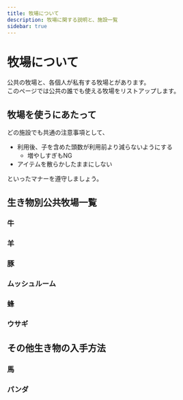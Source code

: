 ```yaml
---
title: 牧場について
description: 牧場に関する説明と、施設一覧
sidebar: true  
---
```


# 牧場について
公共の牧場と、各個人が私有する牧場とがあります。  
このページでは公共の誰でも使える牧場をリストアップします。

## 牧場を使うにあたって
どの施設でも共通の注意事項として、
- 利用後、子を含めた頭数が利用前より減らないようにする
  - 増やしすぎもNG 
- アイテムを散らかしたままにしない

といったマナーを遵守しましょう。

## 生き物別公共牧場一覧
### 牛

### 羊

### 豚

### ムッシュルーム

### 蜂

### ウサギ

## その他生き物の入手方法
### 馬

### パンダ

